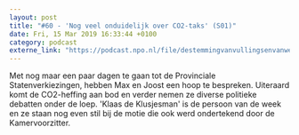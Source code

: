 ```yaml
---
layout: post
title: "#60 - 'Nog veel onduidelijk over CO2-taks' (S01)"
date: Fri, 15 Mar 2019 16:33:44 +0100
category: podcast
externe_link: "https://podcast.npo.nl/file/destemmingvanvullingsenvanweezel/4709/content.omroep.nl/portal/podcast/nporadio1/destemmingvanvullingsenvanweezel/2019/03/nporadio1_destemmingvanvullingsenvanweezel_20190315_de-stemming-60-nog-veel-onduidelijk-over-co2-taks_SHUYMW.mp3"
---
```


Met nog maar een paar dagen te gaan tot de Provinciale Statenverkiezingen, hebben Max en Joost een hoop te bespreken. Uiteraard komt de CO2-heffing aan bod en verder nemen ze diverse politieke debatten onder de loep. 'Klaas de Klusjesman' is de persoon van de week en ze staan nog even stil bij de motie die ook werd ondertekend door de Kamervoorzitter.
